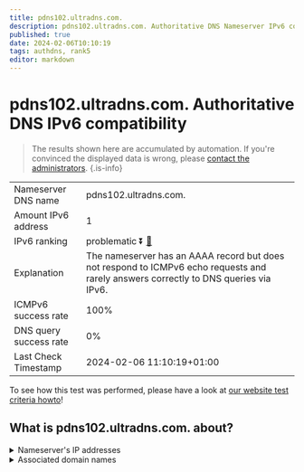 ```yaml
---
title: pdns102.ultradns.com.
description: pdns102.ultradns.com. Authoritative DNS Nameserver IPv6 compatibility
published: true
date: 2024-02-06T10:10:19
tags: authdns, rank5
editor: markdown
---
```


# pdns102.ultradns.com. Authoritative DNS IPv6 compatibility

> The results shown here are accumulated by automation. If you're convinced the displayed data is wrong, please [contact the administrators](/howto/chat). 
{.is-info}




|   |   |
| - | - |
| Nameserver DNS name | pdns102.ultradns.com.
| Amount IPv6 address | 1
| IPv6 ranking | problematic :arrow_double_down: [🔗](/howto/ranking) |
| Explanation | The nameserver has an AAAA record but does not respond to ICMPv6 echo requests and rarely answers correctly to DNS queries via IPv6. |
| ICMPv6 success rate | 100%|
| DNS query success rate | 0% |
| Last Check Timestamp | 2024-02-06 11:10:19+01:00 |

To see how this test was performed, please have a look at [our website test criteria howto](/howto/testcriteria/authdns)!


## What is pdns102.ultradns.com. about?




<details>
<summary>Nameserver's IP addresses</summary>

2001:502:f3ff::8a

</details>



<details>
<summary>Associated domain names</summary>

www.toyota.com

</details>
